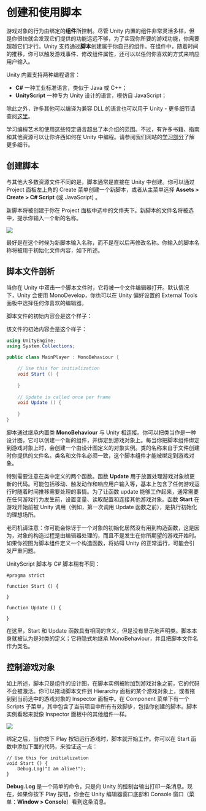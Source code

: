 <!-- > 原文：[Creating and Using Scripts](http://docs.unity3d.com/Manual/CreatingAndUsingScripts.html) -->

<!-- Unity Manual > Scripting > Scripting Overview > Creating and Using Scripts -->
<!-- Unity 手册 <i class="fa fa-angle-right"/> 脚本 <i class="fa fa-angle-right"/> 脚本概述 <i class="fa fa-angle-right"/> 创建和使用脚本 -->

<!-- # Creating and Using Scripts -->
# 创建和使用脚本

<!-- The behavior of GameObjects is controlled by the **Components** that are attached to them. Although Unity’s built-in Components can be very versatile, you will soon find you need to go beyond what they can provide to implement your own gameplay features. Unity allows you to create your own Components using **scripts**. These allow you to trigger game events, modify Component properties over time and respond to user input in any way you like. -->
游戏对象的行为由绑定的**组件**所控制。尽管 Unity 内置的组件非常灵活多样，但是你很快就会发现它们提供的功能远远不够，为了实现你所要的游戏功能，你需要超越它们才行。Unity 支持通过**脚本**创建属于你自己的组件。在组件中，随着时间的推移，你可以触发游戏事件、修改组件属性，还可以以任何你喜欢的方式来响应用户输入。

<!-- Unity supports two programming languages natively: -->
Unity 内置支持两种编程语言：

<!-- * **C#** (pronounced C-sharp), an industry-standard language similar to Java or C++;
** **UnityScript**, a language designed specifically for use with Unity and modelled after JavaScript; -->
* **C#** 一种工业标准语言，类似于 Java 或 C++；
* **UnityScript** 一种专为 Unity 设计的语言，模仿自 JavaScript；

<!-- In addition to these, many other .NET languages can be used with Unity if they can compile a compatible DLL - see [here](http://docs.unity3d.com/540/Documentation/Manual/UsingDLL.html) for further details. -->
除此之外，许多其他可以编译为兼容 DLL 的语言也可以用于 Unity - 更多细节请查阅[这里](http://docs.unity3d.com/540/Documentation/Manual/UsingDLL.html)。

<!-- Learning the art of programming and the use of these particular languages is beyond the scope of this introduction. However, there are many books, tutorials and other resources for learning how to program with Unity. See the [Learning section](http://unity3d.com/learn) of our website for further details. -->
学习编程艺术和使用这些特定语言超出了本介绍的范围。不过，有许多书籍、指南和其他资源可以让你许西如何在 Unity 中编程。请参阅我们网站的[学习部分](http://unity3d.com/learn)了解更多细节。

<!-- ## Creating Scripts -->
## 创建脚本

<!-- Unlike most other assets, scripts are usually created within Unity directly. You can create a new script from the Create menu at the top left of the Project panel or by selecting **Assets > Create > C# Script** (or JavaScript) from the main menu. -->
与其他大多数资源文件不同的是，脚本通常是直接在 Unity 中创建。你可以通过 Project 面板左上角的 Create 菜单创建一个新脚本，或者从主菜单选择 **Assets > Create > C# Script** (或 JavaScript) 。

<!-- The new script will be created in whichever folder you have selected in the Project panel. The new script file’s name will be selected, prompting you to enter a new name. -->
新脚本将被创建于你在 Project 面板中选中的文件夹下。新脚本的文件名将被选中，提示你输入一个新的名称。

![](http://docs.unity3d.com/540/Documentation/uploads/Main/NewScriptIcon.png)

<!-- It is a good idea to enter the name of the new script at this point rather than editing it later. The name that you enter will be used to create the initial text inside the file, as described below. -->
最好是在这个时候为新脚本输入名称，而不是在以后再修改名称。你输入的脚本名称将被用于初始化文件内容，如下所述。

<!-- ## Anatomy of a Script file -->
## 脚本文件剖析

<!-- When you double-click a script asset in Unity, it will be opened in a text editor. By default, Unity will use MonoDevelop, but you can select any editor you like from the External Tools panel in Unity’s preferences. -->
当你在 Unity 中双击一个脚本文件时，它将被一个文件编辑器打开。默认情况下，Unity 会使用 MonoDevelop，你也可以在 Unity 偏好设置的 External Tools 面板中选择任何你喜欢的编辑器。

<!-- The initial contents of the file will look something like this: -->
脚本文件的初始内容会是这个样子：

该文件的初始内容会是这个样子：

```c#
using UnityEngine;
using System.Collections;

public class MainPlayer : MonoBehaviour {

    // Use this for initialization
    void Start () {
    
    }
    
    // Update is called once per frame
    void Update () {
    
    }
}
```

<!-- A script makes its connection with the internal workings of Unity by implementing a class which derives from the built-in class called **MonoBehaviour**. You can think of a class as a kind of blueprint for creating a new Component type that can be attached to GameObjects. Each time you attach a script component to a GameObject, it creates a new instance of the object defined by the blueprint. The name of the class is taken from the name you supplied when the file was created. The class name and file name must be the same to enable the script component to be attached to a GameObject. -->
脚本通过继承内置类 **MonoBehaviour** 与 Unity 相连接。你可以把类当作是一种设计图，它可以创建一个新的组件，并绑定到游戏对象上。每当你把脚本组件绑定到游戏对象上时，会创建一个由设计图定义的对象实例。类的名称来自于文件创建时你提供的文件名。类名和文件名必须一致，这个脚本组件才能被绑定到游戏对象。

<!-- The main things to note, however, are the two functions defined inside the class. The **Update** function is the place to put code that will handle the frame update for the GameObject. This might include movement, triggering actions and responding to user input, basically anything that needs to be handled over time during gameplay. To enable the Update function to do its work, it is often useful to be able to set up variables, read preferences and make connections with other GameObjects before any game action takes place. The **Start** function will be called by Unity before gameplay begins (ie, before the Update function is called for the first time) and is an ideal place to do any initialization. -->
特别需要注意在类中定义的两个函数。函数 **Update** 用于放置处理游戏对象桢更新的代码。可能包括移动、触发动作和响应用户输入等，基本上包含了任何游戏运行时随着时间推移需要处理的事情。为了让函数 update 能够工作起来，通常需要在任何游戏行为发生前，设置变量、读取配置和连接其他游戏对象。函数 **Start** 在游戏开始前被 Unity 调用（例如，第一次调用 Update 函数之前），是执行初始化的理想场所。

<!-- Note to experienced programmers: you may be surprised that initialization of an object is not done using a constructor function. This is because the construction of objects is handled by the editor and does not take place at the start of gameplay as you might expect. If you attempt to define a constructor for a script component, it will interfere with the normal operation of Unity and can cause major problems with the project. -->
老司机请注意：你可能会惊讶于一个对象的初始化居然没有用到构造函数，这是因为，对象的构造过程是由编辑器处理的，而且不是发生在你所期望的游戏开始时。如果你视图为脚本组件定义一个构造函数，将妨碍 Unity 的正常运行，可能会引发严重问题。

<!-- A UnityScript script works a bit differently to C# script: -->
UnityScript 脚本与 C# 脚本稍有不同：

```
#pragma strict

function Start () {

}

function Update () {

}
```

<!-- Here, the Start and Update functions have the same meaning but the class is not explicitly declared. The script itself is assumed to define the class; it will implicitly derive from MonoBehaviour and take its name from the filename of the script asset. -->
在这里，Start 和 Update 函数具有相同的含义，但是没有显示地声明类。脚本本身就被认为是对类的定义；它将隐式地继承 MonoBehaviour，并且把脚本文件名作为类名。

<!-- ## Controlling a GameObject -->
## 控制游戏对象

<!-- As noted above, a script only defines a blueprint for a Component and so none of its code will be activated until an instance of the script is attached to a GameObject. You can attach a script by dragging the script asset to a GameObject in the hierarchy panel or to the inspector of the GameObject that is currently selected. There is also a Scripts submenu on the Component menu which will contain all the scripts available in the project, including those you have created yourself. The script instance looks much like any other Component in the Inspector: -->
如上所述，脚本只是组件的设计图，在脚本实例被附加到游戏对象之前，它的代码不会被激活。你可以拖动脚本文件到 Hierarchy 面板的某个游戏对象上，或者拖到到当前选中的游戏对象的 Inspector 面板中。在 Component 菜单下有一个 Scripts 子菜单，其中包含了当前项目中所有有效脚步，包括你创建的脚本。脚本实例看起来就像 Inspector 面板中的其他组件一样。

![](http://docs.unity3d.com/540/Documentation/uploads/Main/ScriptInInspector.png)

<!-- Once attached, the script will start working when you press Play and run the game. You can check this by adding the following code in the Start function:- -->
绑定之后，当你按下 Play 按钮运行游戏时，脚本就开始工作。你可以在 Start 函数中添加下面的代码，来验证这一点：

```
// Use this for initialization
void Start () {
    Debug.Log("I am alive!");
}
```

<!-- **Debug.Log** is a simple command that just prints a message to Unity’s console output. If you press Play now, you should see the message at the bottom of the main Unity editor window and in the Console window (menu: **Window > Console**). -->

**Debug.Log** 是一个简单的命令，只是向 Unity 的控制台输出打印一条消息。现在，如果你按下 Play 按钮，你会在 Unity 编辑器窗口底部和 Console 窗口（菜单：**Window > Console**）看到这条消息。
